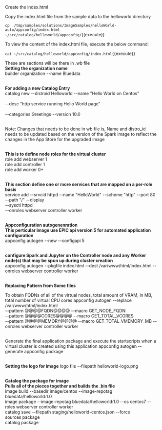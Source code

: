 
Create the index.html 

Copy the index.html file from the sample data to the helloworld directory

`cp  /tmp/samples/solutions/ImageSamples/helloWorld-auto/appconfig/index.html ~/src/catalog/helloworld/appconfig/`{{execute}}

To view the content of the index.html file, execute the below command:

`cat ~/src/catalog/helloworld/appconfig/index.html`{{execute}}

These are sections will be there in .wb file
<br><b>Setting the organization name</b>
<br>builder organization --name Bluedata

<br><b>For adding a new Catalog Entry</b>
<br>catalog new --distroid Helloworld --name "Hello World on Centos"  \
         <br>   --desc "http service running Hello World page"    \
         <br>   --categories Greetings --version 10.0

<br>Note: Changes that needs to be done in wb file is,
Name and distro_id needs to be updated  based on the version of the Spark image to reflect the changes in the App Store for the upgraded image

<br><b>This is to define node roles for the virtual cluster</b>
<br>role add webserver 1
<br>role add controller 1
<br>role add worker 0+

<br><b>This section define one or more services that are mapped on a per-role basis</b>
<br>
service add --srvcid httpd --name "HelloWorld" --scheme "http" --port 80 \
            --path "/" --display  \
            --sysctl httpd \
            --onroles webserver controller worker

<br><b>Appconfiguration autogenenration</b>
<br><b>This perticular image use EPIC api version 5 for automated application configuration </b>
<br>appconfig autogen --new --configapi 5

<br><b>configure Spark and Jupyter on the Controller node and any Worker node(s) that may be spun up during cluster creation</b>
<br>appconfig autogen --pkgfile index.html --dest /var/www/html/index.html
                  --onroles webserver controller worker

<br><b>Replacing Pattern from Some files</b>

To obtain FQDNs of all of the virtual nodes, total amount of VRAM, in MB, total number of virtual CPU cores </b>
appconfig autogen --replace /var/www/html/index.html \
                  --pattern @@@@FQDN@@@@  --macro GET_NODE_FQDN  \
                  --pattern @@@@CORES@@@@ --macro GET_TOTAL_VCORES \
                  --pattern @@@@MEMORY@@@@ --macro GET_TOTAL_VMEMORY_MB
                  --onroles webserver controller worker

<br>Generate the final application package and execute the startscripts when a virtual cluster is created using this application</b>
appconfig autogen --generate
appconfig package

<br><b>Setting the logo for image</b>
logo file --filepath helloworld-logo.png

<br><b>Catalog the package for image</b>
<br><b>Pulls all of the pieces together and builds the .bin file</b>
<br>image build --basedir image/centos --image-repotag bluedata/helloworld:1.0
<br>image package --image-repotag bluedata/helloworld:1.0 --os centos7  --roles webserver controller worker
<br>catalog save --filepath staging/helloworld-centos.json --force
<br>sources package
<br>catalog package

